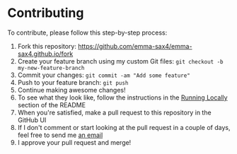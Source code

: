 # Contributing

To contribute, please follow this step-by-step process:
1. Fork this repository: https://github.com/emma-sax4/emma-sax4.github.io/fork
2. Create your feature branch using my custom Git files: `git checkout -b my-new-feature-branch`
3. Commit your changes: `git commit -am "Add some feature"`
4. Push to your feature branch: `git push`
5. Continue making awesome changes!
6. To see what they look like, follow the instructions in the [Running Locally](https://github.com/emma-sax4/emma-sax4.github.io/blob/master/README.md#running-locally) section of the README
7. When you're satisfied, make a pull request to this repository in the GitHub UI
8. If I don't comment or start looking at the pull request in a couple of days, feel free to send me [an email](mailto:emma.sax4@gmail.com)
9. I approve your pull request and merge!
